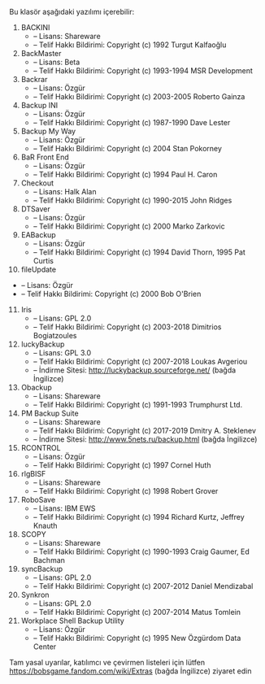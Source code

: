 Bu klasör aşağıdaki yazılımı içerebilir:

1. BACKINI
   - – Lisans: Shareware
   - – Telif Hakkı Bildirimi: Copyright (c) 1992 Turgut Kalfaoğlu
2. BackMaster
   - – Lisans: Beta
   - – Telif Hakkı Bildirimi: Copyright (c) 1993-1994 MSR Development
3. Backrar
   - – Lisans: Özgür
   - – Telif Hakkı Bildirimi: Copyright (c) 2003-2005 Roberto Gainza
4. Backup INI
   - – Lisans: Özgür
   - – Telif Hakkı Bildirimi: Copyright (c) 1987-1990 Dave Lester
5. Backup My Way
   - – Lisans: Özgür
   - – Telif Hakkı Bildirimi: Copyright (c) 2004 Stan Pokorney
6. BaR Front End
   - – Lisans: Özgür
   - – Telif Hakkı Bildirimi: Copyright (c) 1994 Paul H. Caron
7. Checkout
   - – Lisans: Halk Alan
   - – Telif Hakkı Bildirimi: Copyright (c) 1990-2015 John Ridges
8. DTSaver
   - – Lisans: Özgür
   - – Telif Hakkı Bildirimi: Copyright (c) 2000 Marko Zarkovic
9. EABackup
   - – Lisans: Özgür
   - – Telif Hakkı Bildirimi: Copyright (c) 1994 David Thorn, 1995 Pat Curtis
10. fileUpdate
   - – Lisans: Özgür
   - – Telif Hakkı Bildirimi: Copyright (c) 2000 Bob O'Brien
11. Iris
    - – Lisans: GPL 2.0
    - – Telif Hakkı Bildirimi: Copyright (c) 2003-2018 Dimitrios Bogiatzoules
12. luckyBackup
    - – Lisans: GPL 3.0
    - – Telif Hakkı Bildirimi: Copyright (c) 2007-2018 Loukas Avgeriou
    - – İndirme Sitesi: http://luckybackup.sourceforge.net/ (bağda İngilizce)
13. Obackup
    - – Lisans: Shareware
    - – Telif Hakkı Bildirimi: Copyright (c) 1991-1993 Trumphurst Ltd.
14. PM Backup Suite
    - – Lisans: Shareware
    - – Telif Hakkı Bildirimi: Copyright (c) 2017-2019 Dmitry A. Steklenev
    - – İndirme Sitesi: http://www.5nets.ru/backup.html (bağda İngilizce)
15. RCONTROL
    - – Lisans: Özgür
    - – Telif Hakkı Bildirimi: Copyright (c) 1997 Cornel Huth
16. rlgBISF
    - – Lisans: Shareware
    - – Telif Hakkı Bildirimi: Copyright (c) 1998 Robert Grover
17. RoboSave
    - – Lisans: IBM EWS
    - – Telif Hakkı Bildirimi: Copyright (c) 1994 Richard Kurtz, Jeffrey Knauth
18. SCOPY
    - – Lisans: Shareware
    - – Telif Hakkı Bildirimi: Copyright (c) 1990-1993 Craig Gaumer, Ed Bachman
19. syncBackup
    - – Lisans: GPL 2.0
    - – Telif Hakkı Bildirimi: Copyright (c) 2007-2012 Daniel Mendizabal
20. Synkron
    - – Lisans: GPL 2.0
    - – Telif Hakkı Bildirimi: Copyright (c) 2007-2014 Matus Tomlein
21. Workplace Shell Backup Utility
    - – Lisans: Özgür
    - – Telif Hakkı Bildirimi: Copyright (c) 1995 New Özgürdom Data Center

Tam yasal uyarılar, katılımcı ve çevirmen listeleri için lütfen https://bobsgame.fandom.com/wiki/Extras (bağda İngilizce) ziyaret edin
